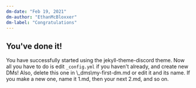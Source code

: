 ```yaml
---
dm-date: "Feb 19, 2021"
dm-author: "EthanMcBloxxer"
dm-label: "Congratulations"
---
```


## You've done it!
You have successfully started using the jekyll-theme-discord theme. Now all you have to do is edit `_config.yml` if you haven't already, and create new DMs! Also, delete this one in \\_dms\\my-first-dm.md or edit it and its name. If you make a new one, name it 1.md, then your next 2.md, and so on.
